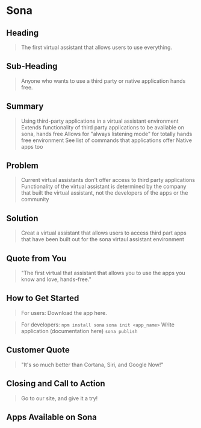 # Sona #

<!-- 
> This material was originally posted [here](http://www.quora.com/What-is-Amazons-approach-to-product-development-and-product-management). It is reproduced here for posterities sake.

There is an approach called "working backwards" that is widely used at Amazon. They work backwards from the customer, rather than starting with an idea for a product and trying to bolt customers onto it. While working backwards can be applied to any specific product decision, using this approach is especially important when developing new products or features.

For new initiatives a product manager typically starts by writing an internal press release announcing the finished product. The target audience for the press release is the new/updated product's customers, which can be retail customers or internal users of a tool or technology. Internal press releases are centered around the customer problem, how current solutions (internal or external) fail, and how the new product will blow away existing solutions.

If the benefits listed don't sound very interesting or exciting to customers, then perhaps they're not (and shouldn't be built). Instead, the product manager should keep iterating on the press release until they've come up with benefits that actually sound like benefits. Iterating on a press release is a lot less expensive than iterating on the product itself (and quicker!).

If the press release is more than a page and a half, it is probably too long. Keep it simple. 3-4 sentences for most paragraphs. Cut out the fat. Don't make it into a spec. You can accompany the press release with a FAQ that answers all of the other business or execution questions so the press release can stay focused on what the customer gets. My rule of thumb is that if the press release is hard to write, then the product is probably going to suck. Keep working at it until the outline for each paragraph flows. 

Oh, and I also like to write press-releases in what I call "Oprah-speak" for mainstream consumer products. Imagine you're sitting on Oprah's couch and have just explained the product to her, and then you listen as she explains it to her audience. That's "Oprah-speak", not "Geek-speak".

Once the project moves into development, the press release can be used as a touchstone; a guiding light. The product team can ask themselves, "Are we building what is in the press release?" If they find they're spending time building things that aren't in the press release (overbuilding), they need to ask themselves why. This keeps product development focused on achieving the customer benefits and not building extraneous stuff that takes longer to build, takes resources to maintain, and doesn't provide real customer benefit (at least not enough to warrant inclusion in the press release).
 -->
 
## Heading ##
  > The first virtual assistant that allows users to use everything.

## Sub-Heading ##
  > Anyone who wants to use a third party or native application hands free.

## Summary ##
  > Using third-party applications in a virtual assistant environment
  > Extends functionality of third party applications to be available on sona, hands free
  > Allows for "always listening mode" for totally hands free environment
  > See list of commands that applications offer
  > Native apps too

## Problem ##
  > Current virtual assistants don't offer access to third party applications
  > Functionality of the virtual assistant is determined by the company that built the virtual assistant, not the developers of the apps or the community

## Solution ##
  > Creat a virtual assistant that allows users to access third part apps that have been built out for the sona virtaul assistant environment

## Quote from You ##
  > "The first virtual that assistant that allows you to use the apps you know and love, hands-free."

## How to Get Started ##
  > For users:
  > Download the app here.
  
  > For developers:
  > `npm install sona`
  > `sona init <app_name>`
  > Write application (documentation here)
  > `sona publish`

## Customer Quote ##
  > "It's so much better than Cortana, Siri, and Google Now!"

## Closing and Call to Action ##
  > Go to our site, and give it a try!
  
## Apps Available on Sona ##
